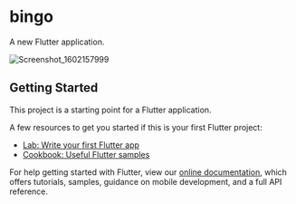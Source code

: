 # bingo

A new Flutter application.

![Screenshot_1602157999](https://user-images.githubusercontent.com/57533849/98523958-8f56b900-229c-11eb-8d81-4be1d816dc2b.png)


## Getting Started

This project is a starting point for a Flutter application.

A few resources to get you started if this is your first Flutter project:

- [Lab: Write your first Flutter app](https://flutter.dev/docs/get-started/codelab)
- [Cookbook: Useful Flutter samples](https://flutter.dev/docs/cookbook)

For help getting started with Flutter, view our
[online documentation](https://flutter.dev/docs), which offers tutorials,
samples, guidance on mobile development, and a full API reference.
